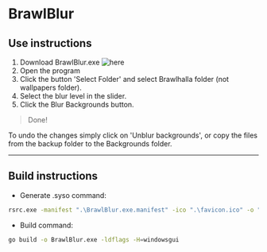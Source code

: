 # BrawlBlur

## Use instructions

1. Download BrawlBlur.exe ![here]()
2. Open the program
3. Click the button 'Select Folder' and select Brawlhalla folder (not wallpapers folder).
4. Select the blur level in the slider.
5. Click the Blur Backgrounds button.

> Done!

To undo the changes simply click on 'Unblur backgrounds', or copy the files from the backup folder to the Backgrounds folder.

---

## Build instructions

- Generate .syso command:

```sh
rsrc.exe -manifest ".\BrawlBlur.exe.manifest" -ico ".\favicon.ico" -o "BrawlBlur.syso"
```

- Build command:

```sh
go build -o BrawlBlur.exe -ldflags -H=windowsgui
```
